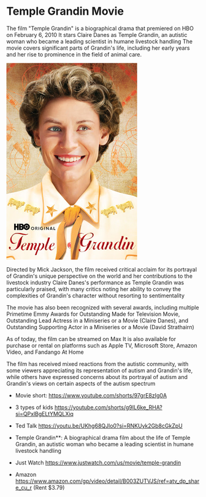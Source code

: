 # Temple Grandin Movie

The film "Temple Grandin" is a biographical drama that premiered on HBO on February 6, 2010 It stars Claire Danes as Temple Grandin, an autistic woman who became a leading scientist in humane livestock handling The movie covers significant parts of Grandin's life, including her early years and her rise to prominence in the field of animal care.

![img](Temple_Grandin_Movie.assets/fon5_GOwEsamL5KCE5M5C9UvgILWlIvm6CrMUjKtzz8lrYsWxk3CTMjjD6W_2egcDZkfGq2PwXs.jpeg)

Directed by Mick Jackson, the film received critical acclaim for its portrayal of Grandin's unique perspective on the world and her contributions to the livestock industry Claire Danes's performance as Temple Grandin was particularly praised, with many critics noting her ability to convey the complexities of Grandin's character without resorting to sentimentality

The movie has also been recognized with several awards, including multiple Primetime Emmy Awards for Outstanding Made for Television Movie, Outstanding Lead Actress in a Miniseries or a Movie (Claire Danes), and Outstanding Supporting Actor in a Miniseries or a Movie (David Strathairn)

As of today, the film can be streamed on Max It is also available for purchase or rental on platforms such as Apple TV, Microsoft Store, Amazon Video, and Fandango At Home

The film has received mixed reactions from the autistic community, with some viewers appreciating its representation of autism and Grandin's life, while others have expressed concerns about its portrayal of autism and Grandin's views on certain aspects of the autism spectrum

* Movie short: https://www.youtube.com/shorts/97grE8zIg0A 
* 3 types of kids https://youtube.com/shorts/g9IL6ke_RHA?si=QPxlBgELtYMQLXiq
* Ted Talk https://youtu.be/UKhg68QJlo0?si=RNKUyk2Gb8cGkZpU
* Temple Grandin**: A biographical drama film about the life of Temple Grandin, an autistic woman who became a leading scientist in humane livestock handling

* Just Watch https://www.justwatch.com/us/movie/temple-grandin 
* Amazon https://www.amazon.com/gp/video/detail/B003ZUTVJS/ref=atv_dp_share_cu_r (Rent \$3.79)

